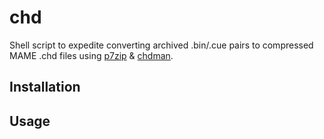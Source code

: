# chd

Shell script to expedite converting archived .bin/.cue pairs to compressed MAME .chd files using [p7zip](https://github.com/jinfeihan57/p7zip) & [chdman](https://github.com/mamedev/mame).

## Installation

## Usage